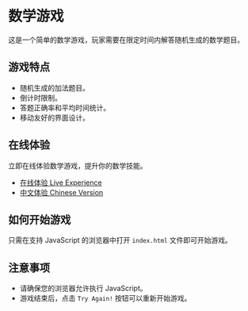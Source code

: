 # 数学游戏

这是一个简单的数学游戏，玩家需要在限定时间内解答随机生成的数学题目。

## 游戏特点

- 随机生成的加法题目。
- 倒计时限制。
- 答题正确率和平均时间统计。
- 移动友好的界面设计。

## 在线体验

立即在线体验数学游戏，提升你的数学技能。

- [在线体验 Live Experience](http://mathgame.gitscaffold.com/)
- [中文体验 Chinese Version](http://mathgame.gitscaffold.com/indexcn.html)

## 如何开始游戏

只需在支持 JavaScript 的浏览器中打开 `index.html` 文件即可开始游戏。

## 注意事项

- 请确保您的浏览器允许执行 JavaScript。
- 游戏结束后，点击 `Try Again!` 按钮可以重新开始游戏。
